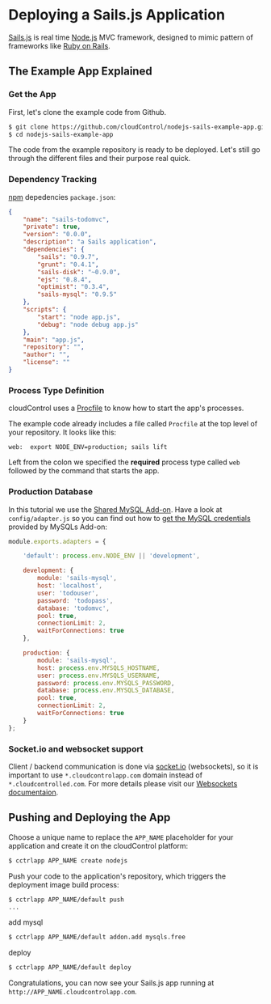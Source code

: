 # Deploying a Sails.js Application

[Sails.js] is real time [Node.js] MVC framework, designed to mimic pattern of frameworks like [Ruby on Rails].

## The Example App Explained

### Get the App
First, let's clone the example code from Github.

~~~bash
$ git clone https://github.com/cloudControl/nodejs-sails-example-app.git
$ cd nodejs-sails-example-app
~~~

The code from the example repository is ready to be deployed. Let's still go
through the different files and their purpose real quick.

### Dependency Tracking

[npm] depedencies
`package.json`:
~~~json
{
    "name": "sails-todomvc",
    "private": true,
    "version": "0.0.0",
    "description": "a Sails application",
    "dependencies": {
        "sails": "0.9.7",
        "grunt": "0.4.1",
        "sails-disk": "~0.9.0",
        "ejs": "0.8.4",
        "optimist": "0.3.4",
        "sails-mysql": "0.9.5"
    },
    "scripts": {
        "start": "node app.js",
        "debug": "node debug app.js"
    },
    "main": "app.js",
    "repository": "",
    "author": "",
    "license": ""
}
~~~


### Process Type Definition
cloudControl uses a [Procfile] to know how to start the app's processes.

The example code already includes a file called `Procfile` at the top level of
your repository. It looks like this:
~~~
web:  export NODE_ENV=production; sails lift
~~~

Left from the colon we specified the **required** process type called `web`
followed by the command that starts the app.

### Production Database

In this tutorial we use the [Shared MySQL Add-on][mysqls]. Have a look at
`config/adapter.js` so you can find out how to [get the MySQL
credentials][get-conf] provided by MySQLs Add-on:
~~~javascript
module.exports.adapters = {

    'default': process.env.NODE_ENV || 'development',

    development: {
        module: 'sails-mysql',
        host: 'localhost',
        user: 'todouser',
        password: 'todopass',
        database: 'todomvc',
        pool: true,
        connectionLimit: 2,
        waitForConnections: true
    },

    production: {
        module: 'sails-mysql',
        host: process.env.MYSQLS_HOSTNAME,
        user: process.env.MYSQLS_USERNAME,
        password: process.env.MYSQLS_PASSWORD,
        database: process.env.MYSQLS_DATABASE,
        pool: true,
        connectionLimit: 2,
        waitForConnections: true
    }
};
~~~

### Socket.io and websocket support

Client / backend communication is done via [socket.io](http://socket.io/) (websockets), so it is important to use `*.cloudcontrolapp.com` domain instead of `*.cloudcontrolled.com`. For more details please visit our [Websockets documentaion](https://www.cloudcontrol.com/dev-center/Platform%20Documentation#websockets).

## Pushing and Deploying the App

Choose a unique name to replace the `APP_NAME` placeholder for your application
and create it on the cloudControl platform:
~~~bash
$ cctrlapp APP_NAME create nodejs
~~~

Push your code to the application's repository, which triggers the deployment
image build process:
~~~bash
$ cctrlapp APP_NAME/default push
...
~~~

add mysql
~~~bash
$ cctrlapp APP_NAME/default addon.add mysqls.free
~~~

deploy
~~~bash
$ cctrlapp APP_NAME/default deploy
~~~

Congratulations, you can now see your Sails.js app running at
`http://APP_NAME.cloudcontrolapp.com`.

[Node.js]: http://nodejs.org/
[Sails.js]: http://sailsjs.org/
[Ruby on Rails]: http://rubyonrails.org/
[npm]: https://npmjs.org/
[cloudControl]: http://www.cloudcontrol.com
[Procfile]: https://www.cloudcontrol.com/dev-center/Platform%20Documentation#buildpacks-and-the-procfile
[get-conf]: https://www.cloudcontrol.com/dev-center/Guides/NodeJS/Add-on%20credentials
[mysqls]: https://www.cloudcontrol.com/dev-center/Add-on%20Documentation/Data%20Storage/MySQLs
